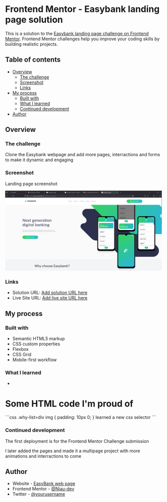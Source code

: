 # Frontend Mentor - Easybank landing page solution

This is a solution to the [Easybank landing page challenge on Frontend Mentor](https://www.frontendmentor.io/challenges/easybank-landing-page-WaUhkoDN). Frontend Mentor challenges help you improve your coding skills by building realistic projects. 

## Table of contents

- [Overview](#overview)
  - [The challenge](#the-challenge)
  - [Screenshot](#screenshot)
  - [Links](#links)
- [My process](#my-process)
  - [Built with](#built-with)
  - [What I learned](#what-i-learned)
  - [Continued development](#continued-development)
- [Author](#author)


## Overview

### The challenge

Clone the Easybank webpage and add more pages, interractions and forms to make it dynamic and engaging

### Screenshot

Landing page screenshot

![Page screenshot](/design/Screenshot-Easybank.png)


### Links

- Solution URL: [Add solution URL here](https://www.frontendmentor.io/profile/Njau-dev)
- Live Site URL: [Add live site URL here](https://njau-dev.github.io/Easy-Bank-web-page/)

## My process

### Built with

- Semantic HTML5 markup
- CSS custom properties
- Flexbox
- CSS Grid
- Mobile-first workflow


### What I learned

- 
<h1>Some HTML code I'm proud of</h1>
```css
.why-list>div img {
    padding: 10px 0;
}
learned a new css selector
```
<!-- ```js
const proudOfThisFunc = () => {
  console.log('🎉')
}
``` -->

### Continued development

The first deployment is for the Frontend Mentor Challenge submission

I later added the pages and made it a multipage project with more animations and interractions to come

## Author

- Website - [EasyBank web page](https://njau-dev.github.io/Easy-Bank-web-page/)
- Frontend Mentor - [@Njau-dev](https://www.frontendmentor.io/profile/Njau-dev)
- Twitter - [@yourusername](https://www.twitter.com/yourusername)
